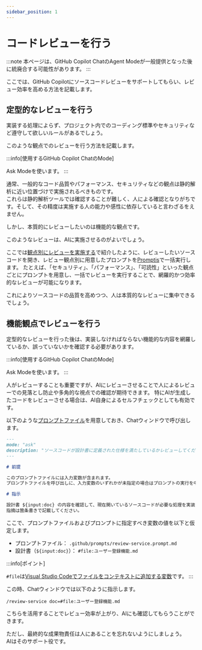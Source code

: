```yaml
---
sidebar_position: 1
---
```


# コードレビューを行う

:::note
本ページは、GitHub Copilot ChatのAgent Modeが一般提供となった後に統廃合する可能性があります。
:::

ここでは、GitHub Copilotにソースコードレビューをサポートしてもらい、レビュー効率を高める方法を記載します。

## 定型的なレビューを行う

実装する処理によらず、プロジェクト内でのコーディング標準やセキュリティなど遵守して欲しいルールがあるでしょう。

このような観点でのレビューを行う方法を記載します。

<!-- textlint-disable ja-technical-writing/ja-no-mixed-period -->
<!-- textlint-disable jtf-style/4.3.2.大かっこ［］ -->
:::info[使用するGitHub Copilot ChatのMode]
<!-- textlint-enable jtf-style/4.3.2.大かっこ［］ -->
<!-- textlint-enable ja-technical-writing/ja-no-mixed-period -->
Ask Modeを使います。
:::

通常、一般的なコード品質やパフォーマンス、セキュリティなどの観点は静的解析に近い位置づけで実施されるべきものです。  
これらは静的解析ツールでは確認することが難しく、人による確認となりがちです。そして、その精度は実施する人の能力や感性に依存していると言わざるをえません。

しかし、本質的にレビューしたいのは機能的な観点です。

このようなレビューは、AIに実施させるのがよいでしょう。

ここでは[観点別にレビューを実施する](../../before-coding-test/review-perspective)で紹介したように、レビューしたいソースコードを開き、レビュー観点別に用意したプロンプトを[Promptis](https://marketplace.visualstudio.com/items?itemName=tis.promptis)で一括実行します。
たとえば、「セキュリティ」、「パフォーマンス」、「可読性」といった観点ごとにプロンプトを用意し、一括でレビューを実行することで、網羅的かつ効率的なレビューが可能になります。

これによりソースコードの品質を高めつつ、人は本質的なレビューに集中できるでしょう。

## 機能観点でレビューを行う

定型的なレビューを行った後は、実装しなければならない機能的な内容を網羅しているか、誤っていないかを確認する必要があります。

<!-- textlint-disable ja-technical-writing/ja-no-mixed-period -->
<!-- textlint-disable jtf-style/4.3.2.大かっこ［］ -->
:::info[使用するGitHub Copilot ChatのMode]
<!-- textlint-enable jtf-style/4.3.2.大かっこ［］ -->
<!-- textlint-enable ja-technical-writing/ja-no-mixed-period -->
Ask Modeを使います。
:::

人がレビューすることも重要ですが、AIにレビューさせることで人によるレビューでの見落とし防止や多角的な視点での確認が期待できます。
特にAIが生成したコードをレビューさせる場合は、AI自身によるセルフチェックとしても有効です。

以下のような[プロンプトファイル](../../ai-on-boarding/shared-instructions-prompts)を用意しておき、Chatウィンドウで呼び出します。

```markdown
---
mode: "ask"
description: "ソースコードが設計書に定義された仕様を満たしているかレビューしてください"
---

# 前提

このプロンプトファイルには入力変数が含まれます。
プロンプトファイルを呼び出しに、入力変数のいずれかが未指定の場合はプロンプトの実行を中止し、ユーザーに入力変数の指定を指示してください。

# 指示

設計書 ${input:doc} の内容を確認して、現在開いているソースコードが必要な処理を実装しているかレビューしてください。  
指摘は箇条書きで記載してください。
```

ここで、プロンプトファイルおよびプロンプトに指定すべき変数の値を以下と仮定します。

- プロンプトファイル： `.github/prompts/review-service.prompt.md`
- 設計書（`${input:doc}`）： `#file:ユーザー登録機能.md`

<!-- textlint-disable ja-technical-writing/ja-no-mixed-period -->
<!-- textlint-disable jtf-style/4.3.2.大かっこ［］ -->
:::info[ポイント]
<!-- textlint-enable jtf-style/4.3.2.大かっこ［］ -->
<!-- textlint-enable ja-technical-writing/ja-no-mixed-period -->
`#file`は[Visual Studio Codeでファイルをコンテキストに追加する変数](https://code.visualstudio.com/docs/copilot/reference/copilot-vscode-features)です。
:::

この時、Chatウィンドウでは以下のように指示します。

```shell
/review-service doc=#file:ユーザー登録機能.md
```

こちらを活用することでレビュー効率が上がり、AIにも確認してもらうことができます。

ただし、最終的な成果物責任は人にあることを忘れないようにしましょう。  
AIはそのサポート役です。
